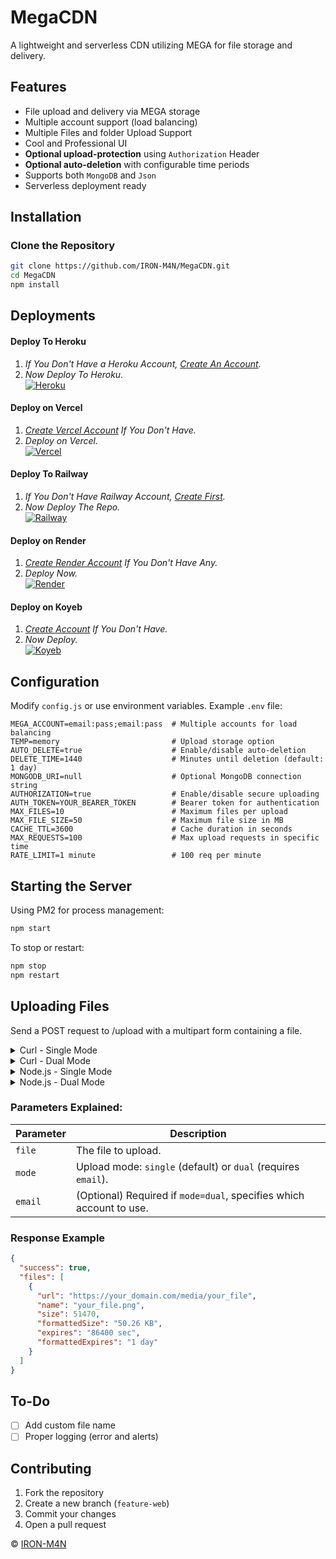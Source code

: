# MegaCDN

A lightweight and serverless CDN utilizing MEGA for file storage and delivery.

## Features

- File upload and delivery via MEGA storage
- Multiple account support (load balancing)
- Multiple Files and folder Upload Support
- Cool and Professional UI
- **Optional upload-protection** using `Authorization` Header
- **Optional auto-deletion** with configurable time periods
- Supports both `MongoDB` and `Json`
- Serverless deployment ready

## Installation

### Clone the Repository

```sh
git clone https://github.com/IRON-M4N/MegaCDN.git
cd MegaCDN
npm install
```

## Deployments

#### Deploy To Heroku

1. _If You Don't Have a Heroku Account, [Create An Account](https://signup.heroku.com)._
2. _Now Deploy To Heroku._ <br>
   [![Heroku](https://img.shields.io/badge/Heroku-000000?style=for-the-badge&logo=heroku&logoColor=white)](https://heroku.com/deploy?template=https://github.com/IRON-M4N/MegaCDN)

#### Deploy on Vercel

1. _[Create Vercel Account](https://vercel.com/signup) If You Don't Have._
2. _Deploy on Vercel._ <br>
   [![Vercel](https://img.shields.io/badge/Vercel-000000?style=for-the-badge&logo=vercel&logoColor=white)](https://vercel.com/new/clone?repository-url=https%3A%2F%2Fgithub.com%2FIRON-M4N%2FMegaCDN&env=MEGA_ACCOUNT,PORT&envDescription=provide%20multiple%20accounts%20in%20this%20format%20email%3Apass%3Bemail%3Apass%0Afor%20port%20use%203000%20or%20any)

#### Deploy To Railway

1. _If You Don't Have Railway Account, [Create First](https://railway.com)._
2. _Now Deploy The Repo._ <br>
   [![Railway](https://img.shields.io/badge/Railway-000000?style=for-the-badge&logo=railway&logoColor=white)](https://railway.com/new)

#### Deploy on Render

1. _[Create Render Account](https://dashboard.render.com/register) If You Don't Have Any._
2. _Deploy Now._ <br>
   [![Render](https://img.shields.io/badge/Render-000000?style=for-the-badge&logo=render&logoColor=white)](https://render.com/deploy?repo=https://github.com/IRON-M4N/MegaCDN)

#### Deploy on Koyeb

1. _[Create Account](https://app.koyeb.com/auth/signup) If You Don't Have._
2. _Now Deploy._ <br>
   [![Koyeb](https://img.shields.io/badge/Koyeb-000000?style=for-the-badge&logo=koyeb&logoColor=white)](https://app.koyeb.com/deploy?type=git&repository=github.com/IRON-M4N/MegaCDN&name=MegaCDN&builder=buildpack&env[MEGA_ACCOUNT]=email:pass&env[PORT]=3000&env[TEMP]=memory)

## Configuration

Modify `config.js` or use environment variables. Example `.env` file:

```
MEGA_ACCOUNT=email:pass;email:pass  # Multiple accounts for load balancing
TEMP=memory                         # Upload storage option
AUTO_DELETE=true                    # Enable/disable auto-deletion
DELETE_TIME=1440                    # Minutes until deletion (default: 1 day)
MONGODB_URI=null                    # Optional MongoDB connection string
AUTHORIZATION=true                  # Enable/disable secure uploading
AUTH_TOKEN=YOUR_BEARER_TOKEN        # Bearer token for authentication
MAX_FILES=10                        # Maximum files per upload
MAX_FILE_SIZE=50                    # Maximum file size in MB
CACHE_TTL=3600                      # Cache duration in seconds
MAX_REQUESTS=100                    # Max upload requests in specific time
RATE_LIMIT=1 minute                 # 100 req per minute
```

## Starting the Server

Using PM2 for process management:

```sh
npm start
```

To stop or restart:

```sh
npm stop
npm restart
```

## Uploading Files

Send a POST request to /upload with a multipart form containing a file.

<details>
  <summary>Curl - Single Mode</summary>

```sh
# Single file without Authorization
 curl -X POST -F "file=@image.jpg" -F "mode=single" http://yourdomain.com/upload

# Multiple Files With Authorizatoin
 curl -X POST  -H "Authorization: Bearer YOUR_BEARER_TOKEN"  -F "file=@image1.jpg" -F "file=@image2.jpg" -F "mode=single" http://yourdomain.com/upload
```

</details>

<details>
  <summary>Curl - Dual Mode</summary>

```sh
# Single file without Authorization
curl -X POST -F "file=@image.jpg" -F "mode=dual" -F "email=user@example.com" http://yourdomain.com/upload

# Multiple Files With Authorizatoin
curl -X POST -H "Authorization: Bearer YOUR_BEARER_TOKEN"  -F "file=@image1.jpg" -F "file=@image2.jpg" -F "file=@image.jpg" -F "mode=dual" -F "email=user@example.com" http://yourdomain.com/upload
```

</details>

<details>
  <summary>Node.js - Single Mode</summary>

```js
// Single file without Authorization
const fs = require("fs");
const axios = require("axios");
const FormData = require("form-data");

async function uploadSingle() {
  const form = new FormData();
  form.append("file", fs.createReadStream("image.jpg"));
  form.append("mode", "single");

  const res = await axios.post("http://yourdomain.com/upload", form, {
    headers: form.getHeaders(),
  });

  console.log(res.data);
}

uploadSingle();

// Multiple Files with Authorization
async function uploadMultiple() {
  const form = new FormData();

  form.append("file", fs.createReadStream("image1.jpg"));
  form.append("file", fs.createReadStream("image2.png"));

  form.append("mode", "single");

  const headers = {
    ...form.getHeaders(),
    Authorization: "Bearer YOUR_BEARER_TOKEN",
  };

  try {
    const res = await axios.post("http://yourdomain.com/upload", form, { headers });
    console.log("Upload successful:", res.data);
  } catch (error) {
    console.error("Upload failed:", error.response?.data || error.message);
  }
}

uploadMultiple();
```

</details>

<details>
  <summary>Node.js - Dual Mode</summary>

```js
// Single file without Authorization
const fs = require("fs");
const axios = require("axios");
const FormData = require("form-data");

async function uploadDual() {
  const form = new FormData();
  form.append("file", fs.createReadStream("image.jpg"));
  form.append("mode", "dual");
  form.append("email", "ironman@onlyfans.com");

  const res = await axios.post("http://yourdomain.com/upload", form, {
    headers: form.getHeaders(),
  });

  console.log(res.data);
}

uploadDual();

// Multiple Files with Authorization
async function uploadMultiple() {
  const form = new FormData();

  form.append("file", fs.createReadStream("image1.jpg"));
  form.append("file", fs.createReadStream("image2.png"));

  form.append("mode", "dual");
  form.append("email", "your@mega-account.com");

  const headers = {
    ...form.getHeaders(),
    Authorization: "Bearer YOUR_BEARER_TOKEN",
  };

  try {
    const res = await axios.post("http://yourdomain.com/upload", form, { headers });
    console.log("Upload successful:", res.data);
  } catch (error) {
    console.error("Upload failed:", error.response?.data || error.message);
  }
}

uploadMultiple();
```

</details>

### **Parameters Explained:**

| Parameter | Description                                                         |
| --------- | ------------------------------------------------------------------- |
| `file`    | The file to upload.                                                 |
| `mode`    | Upload mode: `single` (default) or `dual` (requires `email`).       |
| `email`   | (Optional) Required if `mode=dual`, specifies which account to use. |

### Response Example

```json
{
  "success": true,
  "files": [
    {
      "url": "https://your_domain.com/media/your_file",
      "name": "your_file.png",
      "size": 51470,
      "formattedSize": "50.26 KB",
      "expires": "86400 sec",
      "formattedExpires": "1 day"
    }
  ]
}
```

## To-Do

- [ ] Add custom file name
- [ ] Proper logging (error and alerts)

## Contributing

1. Fork the repository
2. Create a new branch (`feature-web`)
3. Commit your changes
4. Open a pull request

© [IRON-M4N](https://github.com/IRON-M4N)
